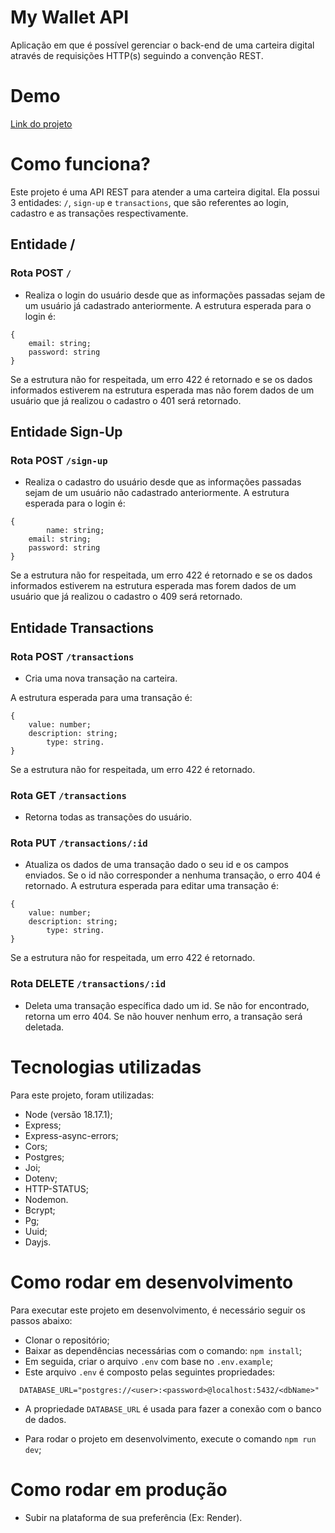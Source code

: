 # My Wallet API

Aplicação em que é possível gerenciar o back-end de uma carteira digital através de requisições HTTP(s) seguindo a convenção REST.

# Demo
[Link do projeto](https://mywalletapi-af8b.onrender.com)

# Como funciona?

Este projeto é uma API REST para atender a uma carteira digital. Ela possui 3 entidades: `/`, `sign-up` e `transactions`, que são referentes ao login, cadastro e as transações respectivamente.

## Entidade /

### Rota POST `/`

 - Realiza o login do usuário desde que as informações passadas sejam de um usuário já cadastrado anteriormente. A estrutura esperada para o login é:
```
{
	email: string;
	password: string
}
```
Se a estrutura não for respeitada, um erro 422 é retornado e se os dados informados estiverem na estrutura esperada mas não forem dados de um usuário que já realizou o cadastro o 401 será retornado.

## Entidade Sign-Up

### Rota POST `/sign-up`

 - Realiza o cadastro do usuário desde que as informações passadas sejam de um usuário não cadastrado anteriormente. A estrutura esperada para o login é:
```
{
    	name: string;
	email: string;
	password: string
}
```
Se a estrutura não for respeitada, um erro 422 é retornado e se os dados informados estiverem na estrutura esperada mas forem dados de um usuário que já realizou o cadastro o 409 será retornado.

## Entidade Transactions

### Rota POST `/transactions`

- Cria uma nova transação na carteira. 

A estrutura esperada para uma transação é:
```
{
	value: number;
	description: string;
    	type: string.
}
```
Se a estrutura não for respeitada, um erro 422 é retornado.

### Rota GET `/transactions`

- Retorna todas as transações do usuário.

### Rota PUT `/transactions/:id`

- Atualiza os dados de uma transação dado o seu id e os campos enviados. Se o id não corresponder a nenhuma transação, o erro 404 é retornado. A estrutura esperada para editar uma transação é:
```
{
	value: number;
	description: string;
    	type: string.
}
```

Se a estrutura não for respeitada, um erro 422 é retornado.


### Rota DELETE `/transactions/:id`

- Deleta uma transação específica dado um id. Se não for encontrado, retorna um erro 404. Se não houver nenhum erro, a transação será deletada.


# Tecnologias utilizadas
Para este projeto, foram utilizadas:

- Node (versão 18.17.1);
- Express;
- Express-async-errors;
- Cors;
- Postgres;
- Joi;
- Dotenv;
- HTTP-STATUS;
- Nodemon. 
- Bcrypt;
- Pg;
- Uuid;
- Dayjs.

# Como rodar em desenvolvimento
Para executar este projeto em desenvolvimento, é necessário seguir os passos abaixo:

- Clonar o repositório;
- Baixar as dependências necessárias com o comando: `npm install`;
- Em seguida, criar o arquivo `.env` com base no `.env.example`;
- Este arquivo `.env` é composto pelas seguintes propriedades:
```
  DATABASE_URL="postgres://<user>:<password>@localhost:5432/<dbName>"
```
- A propriedade `DATABASE_URL` é usada para fazer a conexão com o banco de dados.

- Para rodar o projeto em desenvolvimento, execute o comando `npm run dev`;

# Como rodar em produção
- Subir na plataforma de sua preferência (Ex: Render).
